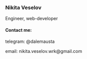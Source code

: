 <h3>Nikita Veselov</h3>
<p>Engineer, web-developer</p>
<h4>Contact me:</h4>
<p>telegram: @dalemausta</p>
<p>email: nikita.veselov.wrk@gmail.com</p>


